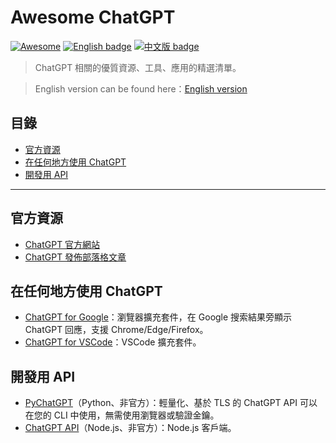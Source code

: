 # Awesome ChatGPT

[![Awesome](https://awesome.re/badge.svg)](https://awesome.re) [![English badge](https://img.shields.io/badge/%E8%8B%B1%E6%96%87-English-blue)](./README.md) [![中文版 badge](https://img.shields.io/badge/%E4%B8%AD%E6%96%87-Traditional%20Chinese-blue)](./README-zh-TW.md)

> ChatGPT 相關的優質資源、工具、應用的精選清單。

> English version can be found here：[English version](./README.md)

## 目錄

- [官方資源](#官方資源)
- [在任何地方使用 ChatGPT](#在任何地方使用-chatgpt)
- [開發用 API](#開發用-api)

---

## 官方資源

- [ChatGPT 官方網站](https://chat.openai.com/)
- [ChatGPT 發佈部落格文章](https://openai.com/blog/chatgpt/)

## 在任何地方使用 ChatGPT

- [ChatGPT for Google](https://github.com/wong2/chat-gpt-google-extension)：瀏覽器擴充套件，在 Google 搜索結果旁顯示 ChatGPT 回應，支援 Chrome/Edge/Firefox。
- [ChatGPT for VSCode](https://github.com/mpociot/chatgpt-vscode)：VSCode 擴充套件。

## 開發用 API

- [PyChatGPT](https://github.com/rawandahmad698/PyChatGPT)（Python、非官方）：輕量化、基於 TLS 的 ChatGPT API 可以在您的 CLI 中使用，無需使用瀏覽器或驗證金鑰。
- [ChatGPT API](https://github.com/transitive-bullshit/chatgpt-api)（Node.js、非官方）：Node.js 客戶端。
